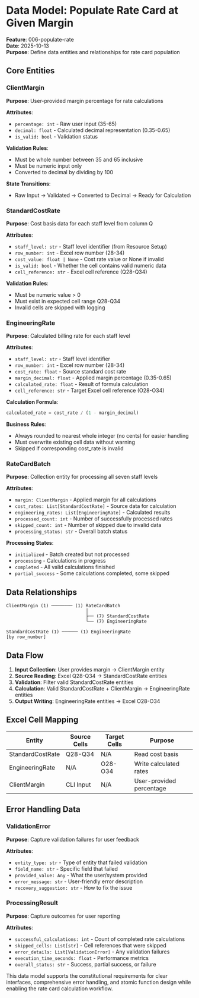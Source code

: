 # Data Model: Populate Rate Card at Given Margin

**Feature**: 006-populate-rate  
**Date**: 2025-10-13  
**Purpose**: Define data entities and relationships for rate card population

## Core Entities

### ClientMargin
**Purpose**: User-provided margin percentage for rate calculations

**Attributes**:
- `percentage: int` - Raw user input (35-65)
- `decimal: float` - Calculated decimal representation (0.35-0.65)
- `is_valid: bool` - Validation status

**Validation Rules**:
- Must be whole number between 35 and 65 inclusive
- Must be numeric input only
- Converted to decimal by dividing by 100

**State Transitions**:
- Raw Input → Validated → Converted to Decimal → Ready for Calculation

### StandardCostRate
**Purpose**: Cost basis data for each staff level from column Q

**Attributes**:
- `staff_level: str` - Staff level identifier (from Resource Setup)
- `row_number: int` - Excel row number (28-34)
- `cost_value: float | None` - Cost rate value or None if invalid
- `is_valid: bool` - Whether the cell contains valid numeric data
- `cell_reference: str` - Excel cell reference (Q28-Q34)

**Validation Rules**:
- Must be numeric value > 0
- Must exist in expected cell range Q28-Q34
- Invalid cells are skipped with logging

### EngineeringRate
**Purpose**: Calculated billing rate for each staff level

**Attributes**:
- `staff_level: str` - Staff level identifier
- `row_number: int` - Excel row number (28-34)  
- `cost_rate: float` - Source standard cost rate
- `margin_decimal: float` - Applied margin percentage (0.35-0.65)
- `calculated_rate: float` - Result of formula calculation
- `cell_reference: str` - Target Excel cell reference (O28-O34)

**Calculation Formula**:
```python
calculated_rate = cost_rate / (1 - margin_decimal)
```

**Business Rules**:
- Always rounded to nearest whole integer (no cents) for easier handling
- Must overwrite existing cell data without warning
- Skipped if corresponding cost_rate is invalid

### RateCardBatch
**Purpose**: Collection entity for processing all seven staff levels

**Attributes**:
- `margin: ClientMargin` - Applied margin for all calculations
- `cost_rates: List[StandardCostRate]` - Source data for calculation
- `engineering_rates: List[EngineeringRate]` - Calculated results
- `processed_count: int` - Number of successfully processed rates
- `skipped_count: int` - Number of skipped due to invalid data
- `processing_status: str` - Overall batch status

**Processing States**:
- `initialized` - Batch created but not processed
- `processing` - Calculations in progress  
- `completed` - All valid calculations finished
- `partial_success` - Some calculations completed, some skipped

## Data Relationships

```
ClientMargin (1) ──────── (1) RateCardBatch
                              │
                              ├── (7) StandardCostRate
                              └── (7) EngineeringRate
                              
StandardCostRate (1) ────── (1) EngineeringRate
[by row_number]
```

## Data Flow

1. **Input Collection**: User provides margin → ClientMargin entity
2. **Source Reading**: Excel Q28-Q34 → StandardCostRate entities  
3. **Validation**: Filter valid StandardCostRate entities
4. **Calculation**: Valid StandardCostRate + ClientMargin → EngineeringRate entities
5. **Output Writing**: EngineeringRate entities → Excel O28-O34

## Excel Cell Mapping

| Entity | Source Cells | Target Cells | Purpose |
|--------|--------------|--------------|---------|
| StandardCostRate | Q28-Q34 | N/A | Read cost basis |
| EngineeringRate | N/A | O28-O34 | Write calculated rates |
| ClientMargin | CLI Input | N/A | User-provided percentage |

## Error Handling Data

### ValidationError
**Purpose**: Capture validation failures for user feedback

**Attributes**:
- `entity_type: str` - Type of entity that failed validation
- `field_name: str` - Specific field that failed  
- `provided_value: Any` - What the user/system provided
- `error_message: str` - User-friendly error description
- `recovery_suggestion: str` - How to fix the issue

### ProcessingResult
**Purpose**: Capture outcomes for user reporting

**Attributes**:
- `successful_calculations: int` - Count of completed rate calculations
- `skipped_cells: List[str]` - Cell references that were skipped  
- `error_details: List[ValidationError]` - Any validation failures
- `execution_time_seconds: float` - Performance metrics
- `overall_status: str` - Success, partial success, or failure

This data model supports the constitutional requirements for clear interfaces, comprehensive error handling, and atomic function design while enabling the rate card calculation workflow.